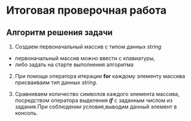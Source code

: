 # Итоговая проверочная работа

##           Алгоритм решения задачи


1. Создаем первоначальный массив с типом данных *string*
+ первоначальный массив можно ввести с клавиатуры,   
+ либо задать на старте выполнения алгоритма

2. При помощи оператора итерации   **for** каждому элементу массива присваиваим тип данных _string_.

3. Сравниваем количество символов каждого элемента массива, посредством оператора выделения **_if_** c заданным числом из задания.При соблюдении условия,выводим данный элемент в консоль. 
